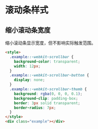 # 滚动条样式

<style module>
  .container {
    width: 160px;
    height: 240px;
    overflow: auto;
    border: 3px double #333;
  }
  .container:after {
    content: '';
    display: block;
    width: 300px;
    height: 300px;
    background-image: repeating-linear-gradient(45deg, rgba(0, 0, 0, 0.1) 0 5px, transparent 5px 10px);
  }
  .example1::-webkit-scrollbar {
    background-color: transparent;
    width: 12px;
  }
  .example1::-webkit-scrollbar-button {
    display: none;
  }
  .example1::-webkit-scrollbar-thumb {
    background: rgba(0, 0, 0, 0.1);
    background-clip: padding-box;
    border: 3px solid transparent;
    border-radius: 7px;
  }
</style>

## 缩小滚动条宽度

缩小滚动条显示宽度，但不影响实际触发范围。

<div class="docs-example">
  <div :class="[$style.container, $style.example1]"></div>
</div>

```html
<style>
  .example::-webkit-scrollbar {
    background-color: transparent;
    width: 12px;
  }
  .example::-webkit-scrollbar-button {
    display: none;
  }
  .example::-webkit-scrollbar-thumb {
    background: rgba(0, 0, 0, 0.1);
    background-clip: padding-box;
    border: 3px solid transparent;
    border-radius: 7px;
  }
</style>
<div class="example"></div>
```
